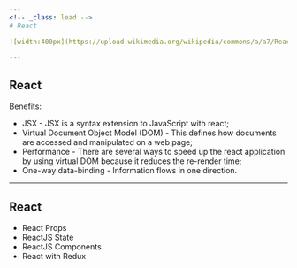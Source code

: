 ```yaml
---
<!-- _class: lead -->
# React

![width:400px](https://upload.wikimedia.org/wikipedia/commons/a/a7/React-icon.svg)

---
```

<!-- _class: lead -->
## React

Benefits:

- JSX - JSX is a syntax extension to JavaScript with react;
- Virtual Document Object Model (DOM) - This defines how documents are accessed and manipulated on a web page;
- Performance - There are several ways to speed up the react application by using virtual DOM because it reduces the re-render time;
- One-way data-binding - Information flows in one direction.

---
<!-- _class: lead -->
## React

- React Props
- ReactJS State
- ReactJS Components
- React with Redux
